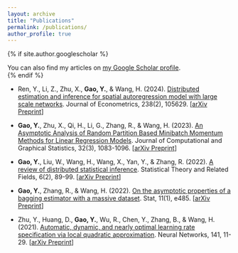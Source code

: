 ```yaml
---
layout: archive
title: "Publications"
permalink: /publications/
author_profile: true
---
```


{% if site.author.googlescholar %}
  <div class="wordwrap">You can also find my articles on <a href="{{site.author.googlescholar}}">my Google Scholar profile</a>.</div>
{% endif %}

- Ren, Y., Li, Z., Zhu, X., **Gao, Y.**, & Wang, H. (2024). [Distributed estimation and inference for spatial autoregression model with large scale networks](https://doi.org/10.1016/j.jeconom.2023.105629). Journal of Econometrics, 238(2), 105629. [[arXiv Preprint](https://arxiv.org/abs/2210.16634)]

- **Gao, Y.**, Zhu, X., Qi, H., Li, G., Zhang, R., & Wang, H. (2023). [An Asymptotic Analysis of Random Partition Based Minibatch Momentum Methods for Linear Regression Models](https://www.tandfonline.com/doi/full/10.1080/10618600.2022.2143786). Journal of Computational and Graphical Statistics, 32(3), 1083-1096. [[arXiv Preprint](https://arxiv.org/abs/2111.01507)]

- **Gao, Y.**, Liu, W., Wang, H., Wang, X., Yan, Y., & Zhang, R. (2022). [A review of distributed statistical inference](https://www.tandfonline.com/doi/full/10.1080/24754269.2021.1974158). Statistical Theory and Related Fields, 6(2), 89-99. [[arXiv Preprint](https://arxiv.org/abs/2304.06245)]

- **Gao, Y.**, Zhang, R., & Wang, H. (2022). [On the asymptotic properties of a bagging estimator with a massive dataset](https://onlinelibrary.wiley.com/doi/full/10.1002/sta4.485). Stat, 11(1), e485. [[arXiv Preprint](https://arxiv.org/abs/2304.06278)]

- Zhu, Y., Huang, D., **Gao, Y.**, Wu, R., Chen, Y., Zhang, B., & Wang, H. (2021). [Automatic, dynamic, and nearly optimal learning rate specification via local quadratic approximation](https://www.sciencedirect.com/science/article/pii/S0893608021001131). Neural Networks, 141, 11-29. [[arXiv Preprint](https://arxiv.org/abs/2004.03260)]

